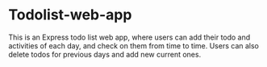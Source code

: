 # Todolist-web-app
This is an Express todo list web app, where users can add their todo and activities of each day, and check on them from time to time. Users can also delete todos for previous days and add new current ones.
